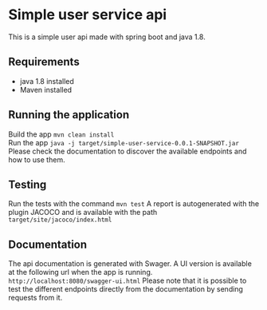 # Simple user service api

This is a simple user api made with spring boot and java 1.8.

## Requirements
 - java 1.8 installed
 - Maven installed

## Running the application
Build  the app `mvn clean install`  
Run the app `java -j target/simple-user-service-0.0.1-SNAPSHOT.jar`  
Please check the documentation to discover the available endpoints and how to use them.

## Testing
Run the tests with the command  `mvn test`
A report is autogenerated with the plugin JACOCO and is available with the path `target/site/jacoco/index.html`

## Documentation
The api documentation is generated with Swager. A UI version is available
at the following url when the app is running. `http://localhost:8080/swagger-ui.html` 
Please note that it is possible to test the different endpoints
directly from the documentation by sending requests from it.

